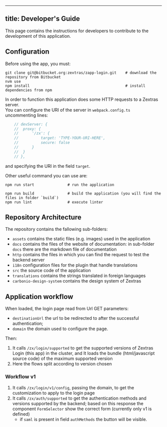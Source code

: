 <!--
SPDX-FileCopyrightText: 2022 Zextras <https://www.zextras.com>

SPDX-License-Identifier: CC0-1.0
-->

---
title: Developer's Guide
---

This page contains the instructions for developers to contribute to the development of this application.

## Configuration

Before using the app, you must:

```shell script
git clone git@bitbucket.org:zextras/zapp-login.git    # download the repository from Bitbucket
nvm use
npm install                                           # install dependencies from npm
```

In order to function this application does some HTTP requests to a Zextras server.  
You can configure the URI of the server in `webpack.config.ts` uncommenting lines:
```js
    // devServer: {
	// 	proxy: {
	// 		'/zx': {
	// 			target: 'TYPE-YOUR-URI-HERE',
	// 			secure: false
	// 		}
	// 	}
	// },
```
and specifying the URI in the field `target`.

Other useful command you can use are:
```shell script
npm run start               # run the application

npm run build               # build the application (you will find the files in folder `build`)
npm run lint                # execute linter
```

## Repository Architecture
The repository contains the fallowing sub-folders:
- `assets` contains the static files (e.g. images) used in the application
- `docs`  contains the files of the website of documentation: in sub-folder `docs` there are the
    markdown file of documentation
- `http` contains the files in which you can find the request to test the backend server
- `i18n` configuration files for the plugin that handle translations
- `src` the source code of the application
- `translations` contains the strings translated in foreign languages
- `carbonio-design-system` contains the design system of Zextras

## Application workflow
When loaded, the login page read from Url GET parameters:

- `destinationUrl` the url to be redirected to after the successful authentication;
- `domain` the domain used to configure the page.

Then:

1. It calls `/zx/login/supported` to get the supported versions of Zextras Login (this app) in the 
    cluster, and It loads the bundle (html/javascript source code) of the maximum supported version
2. Here the flows split according to version chosen

### Workflow v1
1. It calls `/zx/login/v1/config`, passing the domain, to get the customization to apply
    to the login page
1. It calls `/zx/auth/supported` to get the authentication methods and versions supported by
    the backend; based on this response the component `FormSelector` show the correct form 
    (currently only v1 is defined)
    - if `saml` is present in field `authMethods` the button will be visible.
